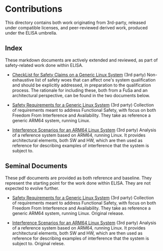 # Contributions

This directory contains both work originating from 3rd-party, released under
compatible licenses, and peer-reviewed derived work, produced under the
ELISA umbrella.

## Index
These markdown documents are actively extended and reviewed, as part of safety-related work done within ELISA.

* [CheckList for Safety Claims on a Generic Linux System](CheckList_for_Safety_Claims_on_a_Generic_Linux_System.md)
  (3rd party) Non-exhaustive list of safety woes that can affect one's system qualification and should be explicitly addressed, in preparation to the qualification process.
  The rationale for including these, both from a FuSa and an architectural perspective, can be found in the two documents below.

* [Safety Requirements for a Generic Linux System](Safety_Requirements_for_a_Generic_Linux_System.md)
  (3rd party) Collection of requirements meant to address Functional Safety, with focus on both Freedom From Interference and Availability.
  They take as reference a generic ARM64 system, running Linux. 
  
* [Interference Scenarios for an ARM64 Linux System](Interference_Scenarios_for_an_ARM64_Linux_System.md)
  (3rd party) Analysis of a reference system based on ARM64, running Linux. It provides architectural elements, both SW and HW, which are then used
  as reference for describing examples of interference that the system is subject to.
  
## Seminal Documents
These pdf documents are provided as both reference and baseline. They represent the starting point for the work done within ELISA.
They are not expected to evolve further.

* [Safety Requirements for a Generic Linux System](Safety_Requirements_for_a_Generic_Linux_System.pdf)
  (3rd party) Collection of requirements meant to address Functional Safety, with focus on both Freedom From Interference and Availability.
  They take as reference a generic ARM64 system, running Linux. Original release.
  
* [Interference Scenarios for an ARM64 Linux System](Interference_Scenarios_for_an_ARM64_Linux_System.pdf)
  (3rd party) Analysis of a reference system based on ARM64, running Linux. It provides architectural elements, both SW and HW, which are then used
  as reference for describing examples of interference that the system is subject to. Original relese.
